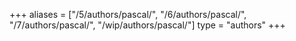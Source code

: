 +++
aliases = ["/5/authors/pascal/", "/6/authors/pascal/", "/7/authors/pascal/", "/wip/authors/pascal/"]
type = "authors"
+++
